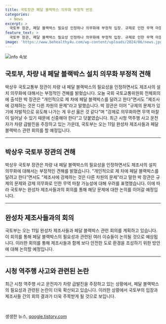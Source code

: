```yaml
---
title: 국토장관 페달 블랙박스 의무화 부정적 반응
categories:
  - News
excerpt: >
  국토부 장관, 페달 블랙박스 필요성 인정하나 의무화에 부정적 입장. 규제로 인한 무역 마찰 우려와 함께 자발적 유도 지지. 최근 사고와 관련해 완성차 제조사와의 회의 예정.
feature_text: >
  국토부 장관, 페달 블랙박스 필요성 인정하나 의무화에 부정적 입장. 규제로 인한 무역 마찰 우려와 함께 자발적 유도 지지. 최근 사고와 관련해 완성차 제조사와의 회의 예정.
image: 'https://www.behealthy4u.com/wp-content/uploads/2024/06/news.jpg'
---
```


<p><img src="https://www.behealthy4u.com/wp-content/uploads/2024/06/news.jpg" alt="info 속보" /></p>

<h2>국토부, 차량 내 페달 블랙박스 설치 의무화 부정적 견해</h2>

<p data-ke-size="size16">박상우 국토교통부 장관이 차량 내 페달 블랙박스의 필요성을 인정하면서도 제조사의 설치 의무화에 대해서는 부정적인 견해를 밝혔습니다. 오늘 국회 국토교통위원회 전체회의에 출석한 박 장관은 "개인적으로 제 차에 페달 블랙박스를 달려고 한다"면서도 "제조사에 강제하는 것은 다른 차원의 문제"라고 말했습니다. 박 장관은 이어 "규제의 문제가 있기에 자발적으로 유도해 나가는 게 우선 옳은 것 같다"며 "강제로 의무화하면 무역 마찰이 일어날 수 있기 때문에 신중해야 한다"고 덧붙였습니다. 최근 시청 역주행 사고 운전자가  차량 급발진을 주장하고 있는 가운데, 국토부는 오는 11일 완성차 제조사들과 페달 블랙박스 관련 회의를 할 예정입니다.</p>

<hr>

<h2 data-ke-size="size26">박상우 국토부 장관의 견해</h2>

<p data-ke-size="size16">박상우 국토부 장관은 차량 내 페달 블랙박스의 필요성을 인정하면서도 제조사의 설치 의무화에 대해서는 부정적인 견해를 밝혔습니다. "개인적으로 제 차에 페달 블랙박스를 달려고 한다"면서도 "제조사에 강제하는 것은 다른 차원의 문제"라고 말한 박 장관은 규제의 문제와 강제 의무화로 인한 무역 마찰 가능성에 대해 우려를 표명했습니다. 이에 따라 국토부는 완성차 제조사들과의 회의를 통해 해당 문제에 대한 논의를 이어갈 예정입니다.</p>

<hr>

<h2 data-ke-size="size26">완성차 제조사들과의 회의</h2>

<p data-ke-size="size16">국토부는 오는 11일 완성차 제조사들과 페달 블랙박스 관련 회의를 계획하고 있습니다. 이 회의를 통해 페달 블랙박스의 필요성과 관련된 여러 이슈들이 논의될 것으로 예상됩니다. 이러한 회의를 통해 제조사들과 함께 보다 안전한 도로 환경을 조성하기 위한 방안에 대해 논의할 예정입니다.</p>

<hr>

<h2 data-ke-size="size26">시청 역주행 사고와 관련된 논란</h2>

<p data-ke-size="size16">최근 시청 역주행 사고 운전자가 차량 급발진을 주장하고 있는 상황에서, 페달 블랙박스의 필요성과 관련된 논란이 더욱 확산되고 있습니다. 이러한 상황에서 국토부의 입장과 제조사들 간의 회의 결과가 더욱 주목받게 될 것으로 보입니다.</p>

<p data-ke-size="size16">&nbsp;</p>
생생한 뉴스, <a href="https://qoogle.tistory.com" rel="dofollow">qoogle.tistory.com</a>


